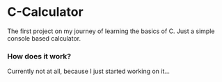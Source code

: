 # C-Calculator

The first project on my journey of learning the basics of C.
Just a simple console based calculator.

### How does it work?

Currently not at all, because I just started working on it...
